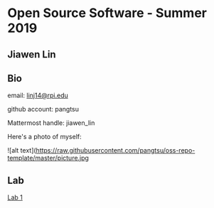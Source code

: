 # Open Source Software - Summer 2019
##  Jiawen Lin 

## Bio

email: linj14@rpi.edu

github account: pangtsu

Mattermost handle: jiawen_lin

Here's a photo of myself: 

![alt text](https://raw.githubusercontent.com/pangtsu/oss-repo-template/master/picture.jpg

## Lab 
[Lab 1](labs/lab-01/lab01.md)
